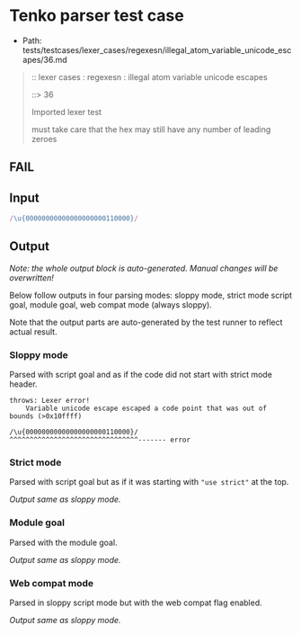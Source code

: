 # Tenko parser test case

- Path: tests/testcases/lexer_cases/regexesn/illegal_atom_variable_unicode_escapes/36.md

> :: lexer cases : regexesn : illegal atom variable unicode escapes
>
> ::> 36
>
> Imported lexer test
>
> must take care that the hex may still have any number of leading zeroes

## FAIL

## Input

`````js
/\u{00000000000000000000110000}/
`````

## Output

_Note: the whole output block is auto-generated. Manual changes will be overwritten!_

Below follow outputs in four parsing modes: sloppy mode, strict mode script goal, module goal, web compat mode (always sloppy).

Note that the output parts are auto-generated by the test runner to reflect actual result.

### Sloppy mode

Parsed with script goal and as if the code did not start with strict mode header.

`````
throws: Lexer error!
    Variable unicode escape escaped a code point that was out of bounds (>0x10ffff)

/\u{00000000000000000000110000}/
^^^^^^^^^^^^^^^^^^^^^^^^^^^^^^^^------- error
`````

### Strict mode

Parsed with script goal but as if it was starting with `"use strict"` at the top.

_Output same as sloppy mode._

### Module goal

Parsed with the module goal.

_Output same as sloppy mode._

### Web compat mode

Parsed in sloppy script mode but with the web compat flag enabled.

_Output same as sloppy mode._
